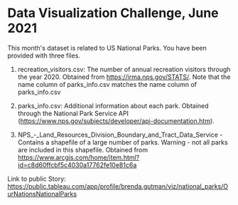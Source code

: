 # Data Visualization Challenge, June 2021

This month's dataset is related to US National Parks. You have been provided with three files.

1. recreation_visitors.csv: The number of annual recreation visitors through the year 2020. Obtained from https://irma.nps.gov/STATS/. Note that the name column of parks_info.csv matches the name column of parks_info.csv

2. parks_info.csv: Additional information about each park. Obtained through the National Park Service API (https://www.nps.gov/subjects/developer/api-documentation.htm).

3. NPS_-_Land_Resources_Division_Boundary_and_Tract_Data_Service - Contains a shapefile of a large number of parks. Warning - not all parks are included in this shapefile. Obtained from https://www.arcgis.com/home/item.html?id=c8d60ffcbf5c4030a17762fe10e81c6a

Link to public Story: https://public.tableau.com/app/profile/brenda.gutman/viz/national_parks/OurNationsNationalParks
